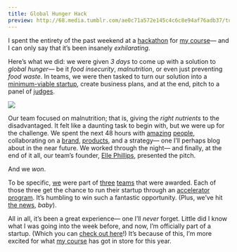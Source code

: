 ```yaml
---
title: Global Hunger Hack
preview: http://68.media.tumblr.com/ae0c71a572e145c4c6c8e94af76adb37/tumblr_o3grqjM3DI1qccn4eo1_1280.jpg
---
```


I spent the entirety of the past weekend at a [hackathon](https://www.monash.edu/science/about/events/global-hunger-hack) for [my course](http://haveyougottheedge.com)— and I can only say that it’s been insanely _exhilarating_.

Here’s what we did: we were given _3 days_ to come up with a solution to _global hunger_— be it _food insecurity_, _malnutrition_, or even just preventing _food waste_. In teams, we were then tasked to turn our solution into a [minimum-viable startup](http://giphy.com/gifs/veep-reid-scott-dan-eagan-12EidnsFgFGtoY), create business plans, and at the end, pitch to a panel of [judges](http://www.stcaustralia.org/about-us/team/).

![](http://68.media.tumblr.com/ae0c71a572e145c4c6c8e94af76adb37/tumblr_o3grqjM3DI1qccn4eo1_1280.jpg)

Our team focused on malnutrition; that is, giving the _right nutrients_ to the disadvantaged. It felt like a daunting task to begin with, but we were up for the challenge. We spent the next 48 hours with [amazing](https://twitter.com/marinaparonetto) [people](https://twitter.com/gilbertjoshuam), collaborating on a [brand](http://instagram.com/growyourown.cc), [products](http://growyourown.cc), and a strategy— one I’ll perhaps blog about in the near future. We worked through the night— and finally, at the end of it all, our team’s founder, [Elle Phillips](http://twitter.com/ellephee1), presented the pitch.

And we _won_.

To be specific, [we](http://growyourown.cc) were part of [three](http://the-cricket-effect.launchrock.com) [teams](http://fedupfood.org) that were awarded. Each of those three get the chance to run their startup through an [accelerator program](http://99tolaunch.com). It’s humbling to win such a fantastic opportunity. (Plus, we’ve hit [the news](http://www.startupsmart.com.au/news-analysis/local/monash-university-runs-its-first-hackathon-to-fight-global-hunger/), _baby_).

All in all, it’s been a great experience— one I’ll _never_ forget. Little did I know what I was going into the week before, and now, I’m officially part of a startup. (Which you can [check out here](http://growyourown.cc)!) It’s because of this, I’m more excited for what [my course](http://twitter.com/erinlynnaus) has got in store for this year.